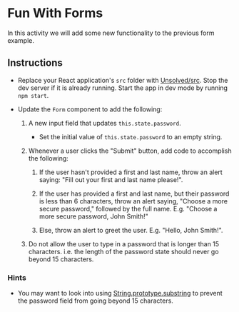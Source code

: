 # Fun With Forms

In this activity we will add some new functionality to the previous form example.

## Instructions

- Replace your React application's `src` folder with [Unsolved/src](Unsolved/src). Stop the dev server if it is already running. Start the app in dev mode by running `npm start`.

- Update the `Form` component to add the following:

  1. A new input field that updates `this.state.password`.

     - Set the initial value of `this.state.password` to an empty string.

  2. Whenever a user clicks the "Submit" button, add code to accomplish the following:

     1. If the user hasn't provided a first and last name, throw an alert saying: "Fill out your first and last name please!".

     2. If the user has provided a first and last name, but their password is less than 6 characters, throw an alert saying, "Choose a more secure password," followed by the full name. E.g. "Choose a more secure password, John Smith!"

     3. Else, throw an alert to greet the user. E.g. "Hello, John Smith!".

  3. Do not allow the user to type in a password that is longer than 15 characters. i.e. the length of the password state should never go beyond 15 characters.

### Hints

- You may want to look into using [String.prototype.substring](https://developer.mozilla.org/en-US/docs/Web/JavaScript/Reference/Global_Objects/String/substring) to prevent the password field from going beyond 15 characters.
